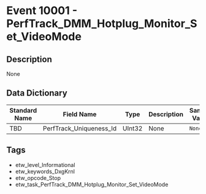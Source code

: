 # Event 10001 - PerfTrack_DMM_Hotplug_Monitor_Set_VideoMode

## Description
None

## Data Dictionary
|Standard Name|Field Name|Type|Description|Sample Value|
|---|---|---|---|---|
|TBD|PerfTrack_Uniqueness_Id|UInt32|None|`None`|

## Tags
* etw_level_Informational
* etw_keywords_DxgKrnl
* etw_opcode_Stop
* etw_task_PerfTrack_DMM_Hotplug_Monitor_Set_VideoMode